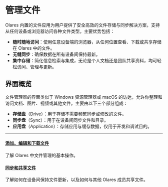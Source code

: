 # 管理文件

Olares 内置的文件应用为用户提供了安全高效的文件存储与同步解决方案，支持从任何设备或浏览器访问各种文件类型。主要优势包括：

* **随时随地访问**：使用任意设备端的浏览器，从任何位置查看、下载或共享存储在 Olares 中的文件。
* **无缝同步**：确保数据在所有设备间保持最新。
* **集中存储**：简化信息检索与集成，无论是个人文档还是团队共享资料，均可轻松访问、管理与更新。

## 界面概览

文件管理器的界面类似于 Windows 资源管理器或 macOS 的访达，允许你整理和访问文档、图片、视频或其他文件。主要由以下三个部分组成：

* **存储盘**（Drive）：用于存储不需要频繁同步或修改的文件。
* **同步盘**（Sync）：用于在设备间同步文件和目录。
* **应用盘**（Application）：存储应用与缓存数据，仅用于开发和调试目的。

---
<div>
<h4><a href="./add-edit-download">添加、编辑和下载文件</a></h4>
了解 Olares 中文件管理的基本操作。
</div>

<div>
<h4><a href="./sync-share">同步和共享文件</a></h4>
了解如何在设备间保持文件更新，以及如何与其他 Olares 成员共享文件。
</div>